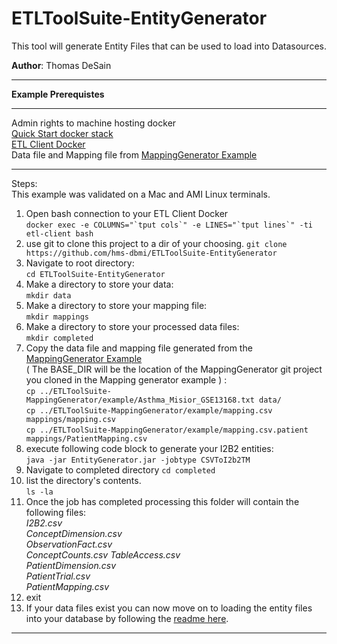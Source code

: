 # ETLToolSuite-EntityGenerator
This tool will generate Entity Files that can be used to load into Datasources.

**Author**: Thomas DeSain

***
**Example Prerequistes**
***
Admin rights to machine hosting docker    
[Quick Start docker stack](https://github.com/hms-dbmi/docker-images/tree/master/deployments/i2b2transmart/quickstart)     
[ETL Client Docker](https://github.com/hms-dbmi/etl-client-docker)    
Data file and Mapping file from [MappingGenerator Example](https://github.com/hms-dbmi/ETLToolSuite-MappingGenerator)    

***
Steps:  
This example was validated on a Mac and AMI Linux terminals.   

1. Open bash connection to your ETL Client Docker  
``docker exec -e COLUMNS="`tput cols`" -e LINES="`tput lines`" -ti etl-client bash``   
2. use git to clone this project to a dir of your choosing.
`git clone https://github.com/hms-dbmi/ETLToolSuite-EntityGenerator`     
3. Navigate to root directory:     
`cd ETLToolSuite-EntityGenerator`   
4. Make a directory to store your data:    
`mkdir data`   
5. Make a directory to store your mapping file:    
`mkdir mappings`   
6. Make a directory to store your processed data files:      
`mkdir completed`
7. Copy the data file and mapping file generated from the [MappingGenerator Example](https://github.com/hms-dbmi/ETLToolSuite-MappingGenerator)    
( The BASE_DIR will be the location of the MappingGenerator git project you cloned in the Mapping generator example ) :      
`cp ../ETLToolSuite-MappingGenerator/example/Asthma_Misior_GSE13168.txt data/`   
`cp ../ETLToolSuite-MappingGenerator/example/mapping.csv mappings/mapping.csv`    
`cp ../ETLToolSuite-MappingGenerator/example/mapping.csv.patient mappings/PatientMapping.csv`        
8. execute following code block to generate your I2B2 entities:    
`java -jar EntityGenerator.jar -jobtype CSVToI2b2TM`   
9. Navigate to completed directory
`cd completed`  
10. list the directory's contents.  
`ls -la`  
11. Once the job has completed processing this folder will contain the following files:    
	*I2B2.csv*  
	*ConceptDimension.csv*  
	*ObservationFact.csv*  
	*ConceptCounts.csv*
	*TableAccess.csv*   
	*PatientDimension.csv*   
	*PatientTrial.csv*    
	*PatientMapping.csv*   
12. exit
13. If your data files exist you can now move on to loading the entity files into your database by following the [readme here](https://github.com/hms-dbmi/ETLToolSuite-WorkflowScripts/tree/master/oracle/ctl/I2B2TM_V18_1).
***


